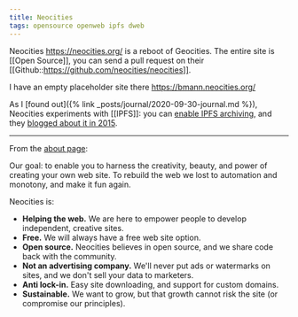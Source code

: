 ```yaml
---
title: Neocities
tags: opensource openweb ipfs dweb
---
```

Neocities https://neocities.org/ is a reboot of Geocities. The entire site is [[Open Source]], you can send a pull request on their [[Github::https://github.com/neocities/neocities]].

I have an empty placeholder site there https://bmann.neocities.org/

As I [found out]({% link _posts/journal/2020-09-30-journal.md %}), Neocities experiments with [[IPFS]]: you can [enable IPFS archiving](https://neocities.org/distributed-web), and they [blogged about it in 2015](https://blog.neocities.org/blog/2015/09/08/its-time-for-the-distributed-web.html).

---

From the [about page](https://neocities.org/about):

Our goal: to enable you to harness the creativity, beauty, and power of creating your own web site. To rebuild the web we lost to automation and monotony, and make it fun again.

Neocities is:
* **Helping the web.** We are here to empower people to develop independent, creative sites.
* **Free.** We will always have a free web site option.
* **Open source.** Neocities believes in open source, and we share code back with the community.
* **Not an advertising company.** We'll never put ads or watermarks on sites, and we don't sell your data to marketers.
* **Anti lock-in.** Easy site downloading, and support for custom domains.
* **Sustainable.** We want to grow, but that growth cannot risk the site (or compromise our principles).